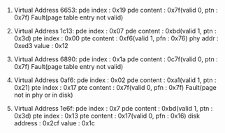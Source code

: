 1) Virtual Address 6653:
pde index : 0x19    pde content : 0x7f(valid 0, ptn : 0x7f)
Fault(page table entry not valid)

2) Virtual Address 1c13:
pde index : 0x07    pde content : 0xbd(valid 1, ptn : 0x3d)
pte index : 0x00    pte content : 0xf6(valid 1, pfn : 0x76)
phy addr : 0xed3
value : 0x12

3) Virtual Address 6890:
pde index : 0x1a    pde content : 0c7f(valid 0, ptn : 0x7f)
Fault(page table entry not valid)

4) Virtual Address 0af6:
pde index : 0x02    pde content : 0xa1(valid 1, ptn : 0x21)
pte index : 0x17    pte content : 0x7f(valid 0, pfn : 0x7f)
Fault(page not in phy or in disk)

5) Virtual Address 1e6f:
pde index : 0x7    pde content : 0xbd(valid 1, ptn : 0x3d)
pte index : 0x13   pte content : 0x17(valid 0, pfn : 0x16)
disk address : 0x2cf
value : 0x1c
